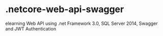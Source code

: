 # .netcore-web-api-swagger
elearning Web API using .net Framework 3.0, SQL Server 2014, Swagger and JWT Authentication
